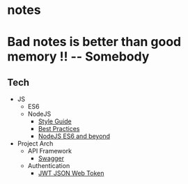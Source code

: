 # notes
Bad notes is better than good memory !!  -- Somebody
========
## Tech
- JS
  - ES6
  - NodeJS
    - [Style Guide](notes/node_style.guide.md)
    - [Best Practices](notes/node_best_practices.md)
    - [NodeJS ES6 and beyond](notes/node_es6_beyond.md)
- Project Arch
  - API Framework
    - [Swagger](notes/arch_api_swagger.md)
  - Authentication
    - [JWT JSON Web Token](notes/arch_auth_jwt.md)
